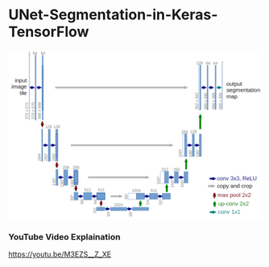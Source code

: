 # UNet-Segmentation-in-Keras-TensorFlow
<img src="images/u-net-architecture.png">

### YouTube Video Explaination
https://youtu.be/M3EZS__Z_XE

